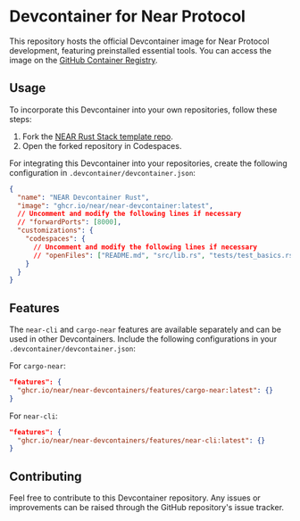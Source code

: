 # Devcontainer for Near Protocol

This repository hosts the official Devcontainer image for Near Protocol development, featuring preinstalled essential tools. You can access the image on the [GitHub Container Registry](https://ghcr.io/near/near-devcontainer).

## Usage

To incorporate this Devcontainer into your own repositories, follow these steps:

1. Fork the [NEAR Rust Stack template repo](https://github.com/near/cargo-near-new-project-template).
2. Open the forked repository in Codespaces.

For integrating this Devcontainer into your repositories, create the following configuration in `.devcontainer/devcontainer.json`:

```json
{
  "name": "NEAR Devcontainer Rust",
  "image": "ghcr.io/near/near-devcontainer:latest",
  // Uncomment and modify the following lines if necessary
  // "forwardPorts": [8000],
  "customizations": {
    "codespaces": {
      // Uncomment and modify the following lines if necessary
      // "openFiles": ["README.md", "src/lib.rs", "tests/test_basics.rs"]
    }
  }
}
```

## Features

The `near-cli` and `cargo-near` features are available separately and can be used in other Devcontainers. Include the following configurations in your `.devcontainer/devcontainer.json`:

For `cargo-near`:

```json
"features": {
  "ghcr.io/near/near-devcontainers/features/cargo-near:latest": {}
}
```

For `near-cli`:

```json
"features": {
  "ghcr.io/near/near-devcontainers/features/near-cli:latest": {}
}
```

## Contributing

Feel free to contribute to this Devcontainer repository. Any issues or improvements can be raised through the GitHub repository's issue tracker.
